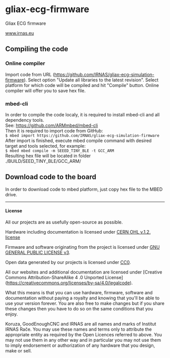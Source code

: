 # gliax-ecg-firmware

Gliax ECG firmware

www.irnas.eu

## Compiling the code
### Online compiler
Import code from URL (https://github.com/IRNAS/gliax-ecg-simulation-firmware).
Select option "Update all libraries to the latest revision".
Select platform for which code will be compiled and hit "Compile" button.
Online compiler will offer you to save hex file.

### mbed-cli
In order to compile the code localy, it is required to install mbed-cli and all dependency tools.\
See: https://github.com/ARMmbed/mbed-cli \
Then it is required to import code from GitHub:\
`$ mbed import https://github.com/IRNAS/gliax-ecg-simulation-firmware`\
After import is finished, execute mbed compile command with desired target and tools selected, for example:\
`$ mbed mbed compile -m SEEED_TINY_BLE -t GCC_ARM`\
Resulting hex file will be located in folder ./BUILD/SEED_TINY_BLE/GCC_ARM/

## Download code to the board
In order to download code to mbed platform, just copy hex file to the MBED drive. 


---

#### License

All our projects are as usefully open-source as possible.

Hardware including documentation is licensed under [CERN OHL v.1.2. license](http://www.ohwr.org/licenses/cern-ohl/v1.2)

Firmware and software originating from the project is licensed under [GNU GENERAL PUBLIC LICENSE v3](http://www.gnu.org/licenses/gpl-3.0.en.html).

Open data generated by our projects is licensed under [CC0](https://creativecommons.org/publicdomain/zero/1.0/legalcode).

All our websites and additional documentation are licensed under [Creative Commons Attribution-ShareAlike 4 .0 Unported License] (https://creativecommons.org/licenses/by-sa/4.0/legalcode).

What this means is that you can use hardware, firmware, software and documentation without paying a royalty and knowing that you'll be able to use your version forever. You are also free to make changes but if you share these changes then you have to do so on the same conditions that you enjoy.

Koruza, GoodEnoughCNC and IRNAS are all names and marks of Institut IRNAS Rače. 
You may use these names and terms only to attribute the appropriate entity as required by the Open Licences referred to above. You may not use them in any other way and in particular you may not use them to imply endorsement or authorization of any hardware that you design, make or sell.

